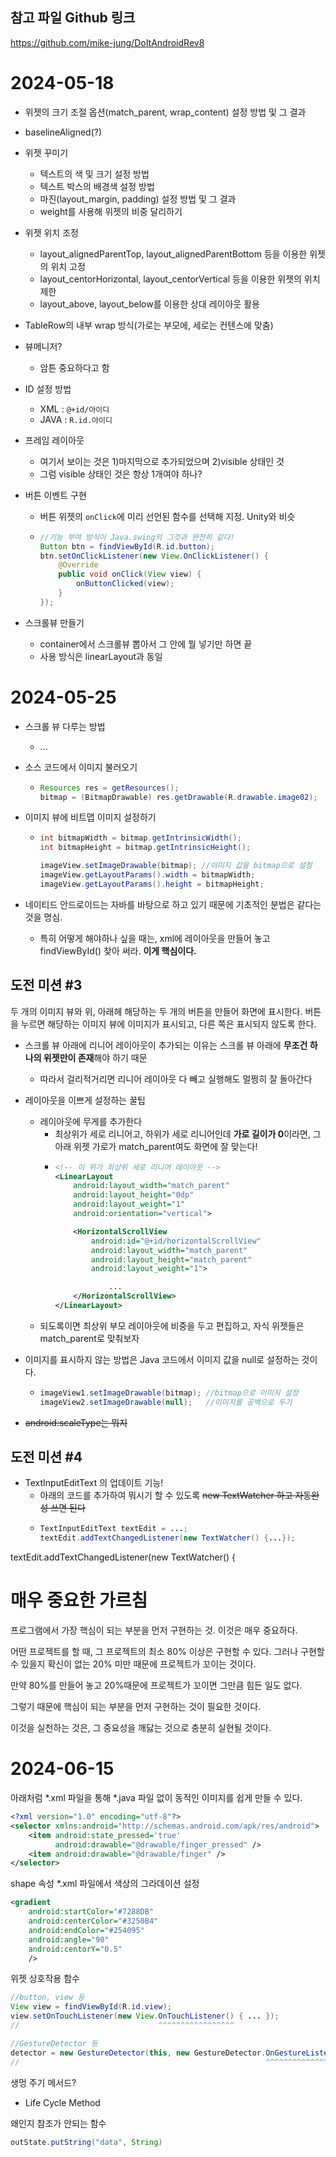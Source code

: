 ## 참고 파일 Github 링크

https://github.com/mike-jung/DoItAndroidRev8

# 2024-05-18

- 위젯의 크기 조절 옵션(match_parent, wrap_content) 설정 방법 및 그 결과

- baselineAligned(?)

- 위젯 꾸미기
  - 텍스트의 색 및 크기 설정 방법
  - 텍스트 박스의 배경색 설정 방법
  - 마진(layout_margin, padding) 설정 방법 및 그 결과
  - weight를 사용해 위젯의 비중 달리하기

- 위젯 위치 조정
  - layout_alignedParentTop, layout_alignedParentBottom 등을 이용한 위젯의 위치 고정
  - layout_centorHorizontal, layout_centorVertical 등을 이용한 위젯의 위치 제한
  - layout_above, layout_below를 이용한 상대 레이아웃 활용

- TableRow의 내부 wrap 방식(가로는 부모에, 세로는 컨텐스에 맞춤)

- 뷰메니저?
  - 암튼 중요하다고 함
 
- ID 설정 방법
  - XML : `@+id/아이디`
  - JAVA : `R.id.아이디`

- 프레임 레이아웃
  - 여기서 보이는 것은 1)마지막으로 추가되었으며 2)visible 상태인 것
  - 그럼 visible 상태인 것은 항상 1개여야 하나?
 
- 버튼 이벤트 구현
  - 버튼 위젯의 `onClick`에 미리 선언된 함수를 선택해 지정. Unity와 비슷
  - ```java
    //기능 부여 방식이 Java.swing의 그것과 완전히 같다!
    Button btn = findViewById(R.id.button);
    btn.setOnClickListener(new View.OnClickListener() {
        @Override
        public void onClick(View view) {
            onButtonClicked(view);
        }
    });
    ```

- 스크롤뷰 만들기
  - container에서 스크롤뷰 뽑아서 그 안에 뭘 넣기만 하면 끝
  - 사용 방식은 linearLayout과 동일

# 2024-05-25

- 스크롤 뷰 다루는 방법
  - ...
 
- 소스 코드에서 이미지 불러오기
  - ```java
    Resources res = getResources();
    bitmap = (BitmapDrawable) res.getDrawable(R.drawable.image02);
    ```

- 이미지 뷰에 비트맵 이미지 설정하기
  - ```java
    int bitmapWidth = bitmap.getIntrinsicWidth();
    int bitmapHeight = bitmap.getIntrinsicHeight();

    imageView.setImageDrawable(bitmap); //이미지 값을 bitmap으로 설정
    imageView.getLayoutParams().width = bitmapWidth;
    imageView.getLayoutParams().height = bitmapHeight;
    ```

- 네이티드 안드로이드는 자바를 바탕으로 하고 있기 때문에 기초적인 분법은 같다는 것을 명심.
  - 특히 어떻게 해야하나 싶을 때는, xml에 레이아웃을 만들어 놓고 findViewById() 찾아 써라. **이게 핵심이다.**

## 도전 미션 #3
두 개의 이미지 뷰와 위, 아래헤 해당하는 두 개의 버튼을 만들어 화면에 표시한다.
버튼을 누르면 해당하는 이미지 뷰에 이미지가 표시되고, 다른 쪽은 표시되지 않도록 한다.

- 스크롤 뷰 아래에 리니어 레이아웃이 추가되는 이유는 스크롤 뷰 아래에 **무조건 하나의 위젯만이 존재**해야 하기 때문
  - 따라서 걸리적거리면 리니어 레이아웃 다 빼고 실행해도 멀쩡히 잘 돌아간다

- 레이아웃을 이쁘게 설정하는 꿀팁
  - 레이아웃에 무게를 추가한다
    - 최상위가 세로 리니어고, 하위가 세로 리니어인데 **가로 길이가 0**이라면, 그 아래 위젯 가로가 match_parent여도 화면에 잘 맞는다!
    - ```xml
      <!-- 이 위가 최상위 세로 리니어 레이아웃 -->
      <LinearLayout
          android:layout_width="match_parent"
          android:layout_height="0dp"
          android:layout_weight="1"
          android:orientation="vertical">

          <HorizontalScrollView
              android:id="@+id/horizontalScrollView"
              android:layout_width="match_parent"
              android:layout_height="match_parent"
              android:layout_weight="1">

                  ...
          </HorizontalScrollView>
      </LinearLayout>
      ```
  - 되도록이면 최상위 부모 레이아웃에 비중을 두고 편집하고, 자식 위젯들은 match_parent로 맞춰보자
 
- 이미지를 표시하지 않는 방법은 Java 코드에서 이미지 값을 null로 설정하는 것이다.
  - ```java
    imageView1.setImageDrawable(bitmap); //bitmap으로 이미지 설정
    imageView2.setImageDrawable(null);   //이미지를 공백으로 두기
    ```

- ~~android:scaleType는 뭐지~~

## 도전 미션 #4

- TextInputEditText 의 업데이트 기능!
  - 아래의 코드를 추가하여 뭐시기 할 수 있도록 ~~new TextWatcher 하고 자동완성 쓰면 된다~~
  - ```java
    TextInputEditText textEdit = ...;
    textEdit.addTextChangedListener(new TextWatcher() {...});
    ```

textEdit.addTextChangedListener(new TextWatcher() {

# 매우 중요한 가르침

프로그램에서 가장 핵심이 되는 부분을 먼저 구현하는 것. 이것은 매우 중요하다.

어떤 프로젝트를 할 때, 그 프로젝트의 최소 80% 이상은 구현할 수 있다.
그러나 구현할 수 있을지 확신이 없는 20% 미만 때문에 프로젝트가 꼬이는 것이다.

만약 80%를 만들어 놓고 20%때문에 프로젝트가 꼬이면 그만큼 힘든 일도 없다.

그렇기 때문에 핵심이 되는 부분을 먼저 구현하는 것이 필요한 것이다.

이것을 실천하는 것은, 그 중요성을 깨닳는 것으로 충분히 실현될 것이다.

# 2024-06-15

아래처럼 *.xml 파일을 통해 *.java 파일 없이 동적인 이미지를 쉽게 만들 수 있다.
```xml
<?xml version="1.0" encoding="utf-8"?>
<selector xmlns:android="http://schemas.android.com/apk/res/android">
    <item android:state_pressed='true'
          android:drawable="@drawable/finger_pressed" />
    <item android:drawable="@drawable/finger" />
</selector>
```

shape 속성 *.xml 파일에서 색상의 그라데이션 설정

```xml
<gradient
    android:startColor="#7288DB"
    android:centerColor="#3250B4"
    android:endColor="#254095"
    android:angle="90"
    android:centorY="0.5"
    />
```

위젯 상호작용 함수
```java
//button, view 등
View view = findViewById(R.id.view);
view.setOnTouchListener(new View.OnTouchListener() { ... });
//                               ^^^^^^^^^^^^^^^^^

//GestureDetector 등
detector = new GestureDetector(this, new GestureDetector.OnGestureListener() { ... });
//                                                       ^^^^^^^^^^^^^^^^^^^
```

생멍 주기 메서드?
- Life Cycle Method

왜인지 참조가 안되는 함수
```java
outState.putString("data", String)
```
